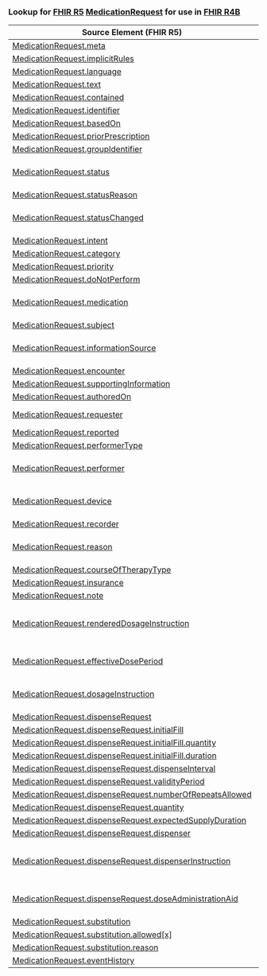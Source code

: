 ### Lookup for [FHIR R5](https://hl7.org/fhir/R5/) [MedicationRequest](https://hl7.org/fhir/R5/MedicationRequest.html) for use in [FHIR R4B](https://hl7.org/fhir/R4B/)

| Source Element (FHIR R5) | Usage | Target |
| -------------- | ----- | ------ |
| [MedicationRequest.meta](https://hl7.org/fhir/R5/MedicationRequest.html#resource) | `UseElementSameName` | [MedicationRequest.meta](https://hl7.org/fhir/R4B/MedicationRequest.html#resource) |
| [MedicationRequest.implicitRules](https://hl7.org/fhir/R5/MedicationRequest.html#resource) | `UseElementSameName` | [MedicationRequest.implicitRules](https://hl7.org/fhir/R4B/MedicationRequest.html#resource) |
| [MedicationRequest.language](https://hl7.org/fhir/R5/MedicationRequest.html#resource) | `UseElementSameName` | [MedicationRequest.language](https://hl7.org/fhir/R4B/MedicationRequest.html#resource) |
| [MedicationRequest.text](https://hl7.org/fhir/R5/MedicationRequest.html#resource) | `UseElementSameName` | [MedicationRequest.text](https://hl7.org/fhir/R4B/MedicationRequest.html#resource) |
| [MedicationRequest.contained](https://hl7.org/fhir/R5/MedicationRequest.html#resource) | `UseElementSameName` | [MedicationRequest.contained](https://hl7.org/fhir/R4B/MedicationRequest.html#resource) |
| [MedicationRequest.identifier](https://hl7.org/fhir/R5/MedicationRequest.html#resource) | `UseElementSameName` | [MedicationRequest.identifier](https://hl7.org/fhir/R4B/MedicationRequest.html#resource) |
| [MedicationRequest.basedOn](https://hl7.org/fhir/R5/MedicationRequest.html#resource) | `UseElementSameName` | [MedicationRequest.basedOn](https://hl7.org/fhir/R4B/MedicationRequest.html#resource) |
| [MedicationRequest.priorPrescription](https://hl7.org/fhir/R5/MedicationRequest.html#resource) | `UseElementSameName` | [MedicationRequest.priorPrescription](https://hl7.org/fhir/R4B/MedicationRequest.html#resource) |
| [MedicationRequest.groupIdentifier](https://hl7.org/fhir/R5/MedicationRequest.html#resource) | `UseElementSameName` | [MedicationRequest.groupIdentifier](https://hl7.org/fhir/R4B/MedicationRequest.html#resource) |
| [MedicationRequest.status](https://hl7.org/fhir/R5/MedicationRequest.html#resource) | `UseExtension` | [http://hl7.org/fhir/5.0/StructureDefinition/extension-MedicationRequest.status](StructureDefinition-ext-R5-MedicationRequest.status.html) |
| [MedicationRequest.statusReason](https://hl7.org/fhir/R5/MedicationRequest.html#resource) | `UseElementSameName` | [MedicationRequest.statusReason](https://hl7.org/fhir/R4B/MedicationRequest.html#resource) |
| [MedicationRequest.statusChanged](https://hl7.org/fhir/R5/MedicationRequest.html#resource) | `UseExtension` | [http://hl7.org/fhir/5.0/StructureDefinition/extension-MedicationRequest.statusChanged](StructureDefinition-ext-R5-MedicationRequest.statusChanged.html) |
| [MedicationRequest.intent](https://hl7.org/fhir/R5/MedicationRequest.html#resource) | `UseElementSameName` | [MedicationRequest.intent](https://hl7.org/fhir/R4B/MedicationRequest.html#resource) |
| [MedicationRequest.category](https://hl7.org/fhir/R5/MedicationRequest.html#resource) | `UseElementSameName` | [MedicationRequest.category](https://hl7.org/fhir/R4B/MedicationRequest.html#resource) |
| [MedicationRequest.priority](https://hl7.org/fhir/R5/MedicationRequest.html#resource) | `UseElementSameName` | [MedicationRequest.priority](https://hl7.org/fhir/R4B/MedicationRequest.html#resource) |
| [MedicationRequest.doNotPerform](https://hl7.org/fhir/R5/MedicationRequest.html#resource) | `UseElementSameName` | [MedicationRequest.doNotPerform](https://hl7.org/fhir/R4B/MedicationRequest.html#resource) |
| [MedicationRequest.medication](https://hl7.org/fhir/R5/MedicationRequest.html#resource) | `UseExtension` | [http://hl7.org/fhir/5.0/StructureDefinition/extension-MedicationRequest.medication](StructureDefinition-ext-R5-MedicationRequest.medication.html) |
| [MedicationRequest.subject](https://hl7.org/fhir/R5/MedicationRequest.html#resource) | `UseElementSameName` | [MedicationRequest.subject](https://hl7.org/fhir/R4B/MedicationRequest.html#resource) |
| [MedicationRequest.informationSource](https://hl7.org/fhir/R5/MedicationRequest.html#resource) | `UseExtension` | [http://hl7.org/fhir/5.0/StructureDefinition/extension-MedicationRequest.informationSource](StructureDefinition-ext-R5-MedicationRequest.informationSource.html) |
| [MedicationRequest.encounter](https://hl7.org/fhir/R5/MedicationRequest.html#resource) | `UseElementSameName` | [MedicationRequest.encounter](https://hl7.org/fhir/R4B/MedicationRequest.html#resource) |
| [MedicationRequest.supportingInformation](https://hl7.org/fhir/R5/MedicationRequest.html#resource) | `UseElementSameName` | [MedicationRequest.supportingInformation](https://hl7.org/fhir/R4B/MedicationRequest.html#resource) |
| [MedicationRequest.authoredOn](https://hl7.org/fhir/R5/MedicationRequest.html#resource) | `UseElementSameName` | [MedicationRequest.authoredOn](https://hl7.org/fhir/R4B/MedicationRequest.html#resource) |
| [MedicationRequest.requester](https://hl7.org/fhir/R5/MedicationRequest.html#resource) | `UseOneOf` | [MedicationRequest.requester](https://hl7.org/fhir/R4B/MedicationRequest.html#resource)<br />[MedicationRequest.requester](https://hl7.org/fhir/R4B/MedicationRequest.html#resource) |
| [MedicationRequest.reported](https://hl7.org/fhir/R5/MedicationRequest.html#resource) | `UseElementRenamed` | [MedicationRequest.reported[x]](https://hl7.org/fhir/R4B/MedicationRequest.html#resource) |
| [MedicationRequest.performerType](https://hl7.org/fhir/R5/MedicationRequest.html#resource) | `UseElementSameName` | [MedicationRequest.performerType](https://hl7.org/fhir/R4B/MedicationRequest.html#resource) |
| [MedicationRequest.performer](https://hl7.org/fhir/R5/MedicationRequest.html#resource) | `UseExtension` | [http://hl7.org/fhir/5.0/StructureDefinition/extension-MedicationRequest.performer](StructureDefinition-ext-R5-MedicationRequest.performer.html) |
| [MedicationRequest.device](https://hl7.org/fhir/R5/MedicationRequest.html#resource) | `UseExtension` | [http://hl7.org/fhir/5.0/StructureDefinition/extension-MedicationRequest.device](StructureDefinition-ext-R5-MedicationRequest.device.html) |
| [MedicationRequest.recorder](https://hl7.org/fhir/R5/MedicationRequest.html#resource) | `UseElementSameName` | [MedicationRequest.recorder](https://hl7.org/fhir/R4B/MedicationRequest.html#resource) |
| [MedicationRequest.reason](https://hl7.org/fhir/R5/MedicationRequest.html#resource) | `UseExtension` | [http://hl7.org/fhir/5.0/StructureDefinition/extension-MedicationRequest.reason](StructureDefinition-ext-R5-MedicationRequest.reason.html) |
| [MedicationRequest.courseOfTherapyType](https://hl7.org/fhir/R5/MedicationRequest.html#resource) | `UseElementSameName` | [MedicationRequest.courseOfTherapyType](https://hl7.org/fhir/R4B/MedicationRequest.html#resource) |
| [MedicationRequest.insurance](https://hl7.org/fhir/R5/MedicationRequest.html#resource) | `UseElementSameName` | [MedicationRequest.insurance](https://hl7.org/fhir/R4B/MedicationRequest.html#resource) |
| [MedicationRequest.note](https://hl7.org/fhir/R5/MedicationRequest.html#resource) | `UseElementSameName` | [MedicationRequest.note](https://hl7.org/fhir/R4B/MedicationRequest.html#resource) |
| [MedicationRequest.renderedDosageInstruction](https://hl7.org/fhir/R5/MedicationRequest.html#resource) | `UseExtension` | [http://hl7.org/fhir/5.0/StructureDefinition/extension-MedicationRequest.renderedDosageInstruction](StructureDefinition-ext-R5-MedicationRequest.renderedDosageInstruction.html) |
| [MedicationRequest.effectiveDosePeriod](https://hl7.org/fhir/R5/MedicationRequest.html#resource) | `UseExtension` | [http://hl7.org/fhir/5.0/StructureDefinition/extension-MedicationRequest.effectiveDosePeriod](StructureDefinition-ext-R5-MedicationRequest.effectiveDosePeriod.html) |
| [MedicationRequest.dosageInstruction](https://hl7.org/fhir/R5/MedicationRequest.html#resource) | `UseExtension` | [http://hl7.org/fhir/5.0/StructureDefinition/extension-MedicationRequest.dosageInstruction](StructureDefinition-ext-R5-MedicationRequest.dosageInstruction.html) |
| [MedicationRequest.dispenseRequest](https://hl7.org/fhir/R5/MedicationRequest.html#resource) | `UseElementSameName` | [MedicationRequest.dispenseRequest](https://hl7.org/fhir/R4B/MedicationRequest.html#resource) |
| [MedicationRequest.dispenseRequest.initialFill](https://hl7.org/fhir/R5/MedicationRequest.html#resource) | `UseElementSameName` | [MedicationRequest.dispenseRequest.initialFill](https://hl7.org/fhir/R4B/MedicationRequest.html#resource) |
| [MedicationRequest.dispenseRequest.initialFill.quantity](https://hl7.org/fhir/R5/MedicationRequest.html#resource) | `UseElementSameName` | [MedicationRequest.dispenseRequest.initialFill.quantity](https://hl7.org/fhir/R4B/MedicationRequest.html#resource) |
| [MedicationRequest.dispenseRequest.initialFill.duration](https://hl7.org/fhir/R5/MedicationRequest.html#resource) | `UseElementSameName` | [MedicationRequest.dispenseRequest.initialFill.duration](https://hl7.org/fhir/R4B/MedicationRequest.html#resource) |
| [MedicationRequest.dispenseRequest.dispenseInterval](https://hl7.org/fhir/R5/MedicationRequest.html#resource) | `UseElementSameName` | [MedicationRequest.dispenseRequest.dispenseInterval](https://hl7.org/fhir/R4B/MedicationRequest.html#resource) |
| [MedicationRequest.dispenseRequest.validityPeriod](https://hl7.org/fhir/R5/MedicationRequest.html#resource) | `UseElementSameName` | [MedicationRequest.dispenseRequest.validityPeriod](https://hl7.org/fhir/R4B/MedicationRequest.html#resource) |
| [MedicationRequest.dispenseRequest.numberOfRepeatsAllowed](https://hl7.org/fhir/R5/MedicationRequest.html#resource) | `UseElementSameName` | [MedicationRequest.dispenseRequest.numberOfRepeatsAllowed](https://hl7.org/fhir/R4B/MedicationRequest.html#resource) |
| [MedicationRequest.dispenseRequest.quantity](https://hl7.org/fhir/R5/MedicationRequest.html#resource) | `UseElementSameName` | [MedicationRequest.dispenseRequest.quantity](https://hl7.org/fhir/R4B/MedicationRequest.html#resource) |
| [MedicationRequest.dispenseRequest.expectedSupplyDuration](https://hl7.org/fhir/R5/MedicationRequest.html#resource) | `UseElementSameName` | [MedicationRequest.dispenseRequest.expectedSupplyDuration](https://hl7.org/fhir/R4B/MedicationRequest.html#resource) |
| [MedicationRequest.dispenseRequest.dispenser](https://hl7.org/fhir/R5/MedicationRequest.html#resource) | `UseElementRenamed` | [MedicationRequest.dispenseRequest.performer](https://hl7.org/fhir/R4B/MedicationRequest.html#resource) |
| [MedicationRequest.dispenseRequest.dispenserInstruction](https://hl7.org/fhir/R5/MedicationRequest.html#resource) | `UseExtension` | [http://hl7.org/fhir/5.0/StructureDefinition/extension-MedicationRequest.dispenseRequest.dispenserInstruction](StructureDefinition-ext-R5-MedicationRequest.di.dispenserInstruction.html) |
| [MedicationRequest.dispenseRequest.doseAdministrationAid](https://hl7.org/fhir/R5/MedicationRequest.html#resource) | `UseExtension` | [http://hl7.org/fhir/5.0/StructureDefinition/extension-MedicationRequest.dispenseRequest.doseAdministrationAid](StructureDefinition-ext-R5-MedicationRequest.di.dMR.html) |
| [MedicationRequest.substitution](https://hl7.org/fhir/R5/MedicationRequest.html#resource) | `UseElementSameName` | [MedicationRequest.substitution](https://hl7.org/fhir/R4B/MedicationRequest.html#resource) |
| [MedicationRequest.substitution.allowed[x]](https://hl7.org/fhir/R5/MedicationRequest.html#resource) | `UseElementSameName` | [MedicationRequest.substitution.allowed[x]](https://hl7.org/fhir/R4B/MedicationRequest.html#resource) |
| [MedicationRequest.substitution.reason](https://hl7.org/fhir/R5/MedicationRequest.html#resource) | `UseElementSameName` | [MedicationRequest.substitution.reason](https://hl7.org/fhir/R4B/MedicationRequest.html#resource) |
| [MedicationRequest.eventHistory](https://hl7.org/fhir/R5/MedicationRequest.html#resource) | `UseElementSameName` | [MedicationRequest.eventHistory](https://hl7.org/fhir/R4B/MedicationRequest.html#resource) |
